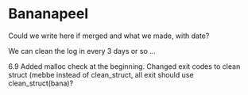 # Bananapeel
Could we write here if merged and what we made, with date?

We can clean the log in every 3 days or so ...

6.9 Added malloc check at the beginning. Changed exit codes to clean struct (mebbe instead of clean_struct, all exit should use clean_struct(bana)?
